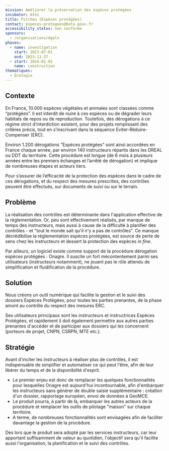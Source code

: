 ```yaml
---
mission: Améliorer la préservation des espèces protégées
incubator: mtes
title: Pitchou (Espèces protégées)
contact: especes-protegees@beta.gouv.fr
accessibility_status: non conforme
sponsors:
  - /organisations/dgaln
phases:
  - name: investigation
    start: 2023-07-01
    end: 2023-11-27
  - start: 2024-01-02
    name: construction
thematiques:
  - Écologie
---
```

## Contexte

En France, 10.000 espèces végétales et animales sont classées comme “protégées”. Il est interdit de nuire à ces espèces ou de dégrader leurs habitats de repos ou de reproduction. Toutefois, des dérogations à ce régime strict d’interdiction existent, pour des projets remplissant des critères précis, tout en s’inscrivant dans la séquence Eviter-Réduire-Compenser (ERC).

Environ 1.200 dérogations “Espèces protégées” sont ainsi accordées en France chaque année, par environ 140 instructeurs répartis dans les DREAL ou DDT du territoire. Cette procédure est longue (de 6 mois à plusieurs années entre les premiers échanges et l’arrêté de dérogation) et implique de nombreuses étapes et acteurs tiers. 

Pour s’assurer de l’efficacité de la protection des espèces dans le cadre de ces dérogations, et du respect des mesures prescrites, des contrôles peuvent être effectués, sur documents de suivi ou sur le terrain.

## Problème

La réalisation des contrôles est déterminante dans l'application effective de la réglementation. Or, peu sont effectivement réalisés, par manque de temps des instructeurs, mais aussi à cause de la difficulté à planifier des contrôles - et "tout le monde sait qu'il n'y a pas de contrôles". Ce manque décrédibilise la réglementation espèces protégées, est source de perte de sens chez les instructeurs et dessert la protection des espèces *in fine*.

Par ailleurs, un logiciel existe comme support de la procédure dérogation espèces protégées : Onagre. Il suscite un fort mécontentement parmi ses utilisateurs (instructeurs notamment), ne jouant pas le rôle attendu de simplification et fluidification de la procédure.

## Solution

Nous créons un outil numérique qui facilite la gestion et le suivi des dossiers Espèces Protégées, pour toutes les parties prenantes, de la phase amont au contrôle du respect des mesures ERC.

Ses utilisateurs principaux sont les instructeurs et instructrices Espèces Protégées, et rapidement il doit également permettre aux autres parties prenantes d'accéder et de participer aux dossiers qui les concernent (porteurs de projet, CNPN, CSRPN, MTE etc.).

## Stratégie

Avant d'inciter les instructeurs à réaliser plus de contrôles, il est indispensable de simplifier et automatiser ce qui peut l'être, afin de leur libérer du temps et de la disponibilité d'esprit.

- Le premier enjeu est donc de remplacer les quelques fonctionnalités pour lesquelles Onagre est aujourd'hui incontournable, afin d'embarquer les instructeurs sans générer de double saisie supplémentaire : création d'un dossier, rapportage européen, envoi de données à GeoMCE.
- Le produit pourra, à partir de là, embarquer les autres acteurs de la procédure et remplacer les outils de pilotage "maison" sur chaque territoire.
- A terme, de nombreuses fonctionnalités sont envisagées afin de faciliter davantage la gestion de la procédure.

Dès lors que le produit sera adopté par les services instructeurs, car leur apportant suffisamment de valeur au quotidien, l'objectif sera qu'il facilite aussi l'organisation, la planification et le suivi des contrôles.
